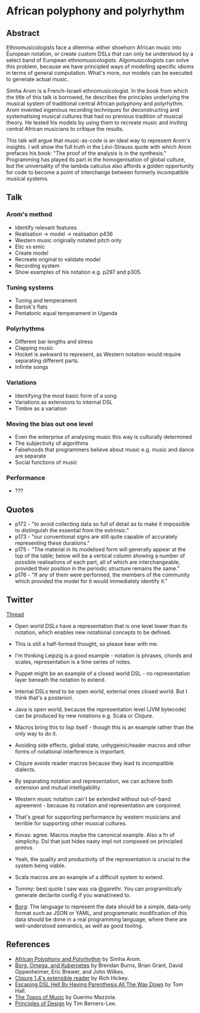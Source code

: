 # African polyphony and polyrhythm

## Abstract
Ethnomusicologists face a dilemma: either shoehorn African music into European notation, or create custom DSLs that can only be understood by a select band of European ethnomusicologists. Algomusicologists can solve this problem, because we have principled ways of modelling specific idioms in terms of general computation. What's more, our models can be executed to generate actual music.

Simha Arom is a French-Israeli ethnomusicologist. In the book from which the title of this talk is borrowed, he describes the principles underlying the musical system of traditional central African polyphony and polyrhythm. Arom invented ingenious recording techniques for deconstructing and systematising musical cultures that had no previous tradition of musical theory. He tested his models by using them to recreate music and inviting central African musicians to critique the results.

This talk will argue that music-as-code is an ideal way to represent Arom's insights. I will show the full truth in the Lévi-Strauss quote with which Arom prefaces his book: "The proof of the analysis is in the synthesis." Programming has played its part in the homogenisation of global culture, but the universality of the lambda calculus also affords a golden opportunity for code to become a point of interchange between formerly incompatible musical systems.

## Talk

### Arom's method
* Identify relevant features
* Realisation -> model -> realisation p436
* Western music originally notated pitch only
* Etic vs emic
* Create model
* Recreate original to validate model
* Recording system
* Show examples of his notation e.g. p297 and p305.

### Tuning systems
* Tuning and temperament
* Bartok's flats
* Pentatonic equal temperament in Uganda

### Polyrhythms
* Different bar lengths and stress
* Clapping music
* Hocket is awkward to represent, as Western notation would require separating different parts.
* Infinite songs

### Variations
* Identifying the most basic form of a song
* Variations as extensions to internal DSL
* Timbre as a variation

### Moving the bias out one level
* Even the enterprise of analysing music this way is culturally determined
* The subjectivity of algorithms
* Falsehoods that programmers believe about music e.g. music and dance are separate
* Social functions of music

### Performance
* ???

## Quotes
* p172 - "to avoid collecting data so full of detail as to make it impossible to distinguish the essential from the extrinsic."
* p173 - "our conventional signs are still quite capable of accurately representing these durations."
* p175 - "The material in its modelised form will generally appear at the top of the table; below will be a vertical column showing a number of possible realisations of each part, all of which are interchangeable, provided their position in the periodic structure remains the same."
* p176 - "If any of them were performed, the members of the community which provided the model for it would immediately identify it."

## Twitter
[Thread](https://twitter.com/ctford/status/752176620899893248)
* Open world DSLs have a representation that is one level lower than its notation, which enables new notational concepts to be defined.
* This is still a half-formed thought, so please bear with me.
* I'm thinking Leipzig is a good example - notation is phrases, chords and scales, representation is a time series of notes.
* Puppet might be an example of a closed world DSL - no representation layer beneath the notation to extend.
* Internal DSLs tend to be open world, external ones closed world. But I think that's a posteriori.
* Java is open world, because the representation level (JVM bytecode) can be produced by new notations e.g. Scala or Clojure.
* Macros bring this to lisp itself - though this is an example rather than the only way to do it.
* Avoiding side effects, global state, unhygeinic/reader macros and other forms of notational interference is important.
* Clojure avoids reader macros because they lead to incompatible dialects.
* By separating notation and representation, we can achieve both extension and mutual intelligability.
* Western music notation can't be extended without out-of-band agreement - because its notation and representation are conjoined.
* That's great for supporting performance by western musicians and terrible for supporting other musical cultures.

* Kovas: agree. Macros maybe the canonical example. Also a fn of simplicity. Dsl that just hides nasty impl not composed on principled prmtvs
* Yeah, the quality and productivity of the representation is crucial to the system being viable.
* Scala macros are an example of a difficult system to extend.

* Tommy: best quote I saw was via @garethr. You can programitically generate declarite config if you wanat/need to.
* [Borg](http://queue.acm.org/detail.cfm?id=2898444): The language to represent the data should be a simple, data-only format such as JSON or YAML, and programmatic modification of this data should be done in a real programming language, where there are well-understood semantics, as well as good tooling.

## References
* [African Polyphony and Polyrhythm](https://www.amazon.co.uk/African-Polyphony-Polyrhythm-Structure-Methodology/dp/0521616018?tag=duc08-21) by Simha Arom.
* [Borg, Omega, and Kubernetes](http://queue.acm.org/detail.cfm?id=2898444) by Brendan Burns, Brian Grant, David Oppenheimer, Eric Brewer, and John Wilkes.
* [Clojure 1.4's extensible reader](https://www.infoq.com/interviews/hickey-clojure-reader) by Rich Hickey.
* [Escaping DSL Hell By Having Parenthesis All The Way Down](https://vimeo.com/100425264) by Tom Hall.
* [The Topos of Music](https://www.amazon.co.uk/Topos-Music-Geometric-Concepts-Performance/dp/3034894546) by Guerino Mazzola.
* [Principles of Design](https://www.w3.org/DesignIssues/Principles.html) by Tim Berners-Lee.
